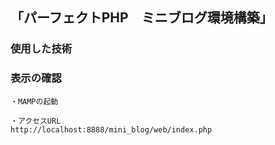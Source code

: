 ## 「パーフェクトPHP　ミニブログ環境構築」

### 使用した技術


### 表示の確認
```
・MAMPの起動

・アクセスURL
http://localhost:8888/mini_blog/web/index.php

```


